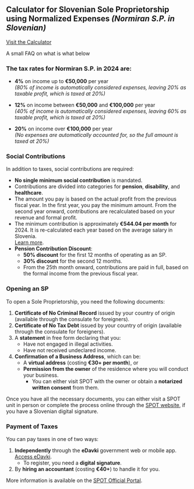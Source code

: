 
## Calculator for Slovenian Sole Proprietorship using Normalized Expenses *(Normiran S.P. in Slovenian)*  

[Visit the Calculator](https://ankhezar.github.io/si.tax.calculator/)

A small FAQ on what is what below

### The tax rates for **Normiran S.P.** in 2024 are:

- **4%** on income up to **€50,000** per year  
  *(80% of income is automatically considered expenses, leaving 20% as taxable profit, which is taxed at 20%)*

- **12%** on income between **€50,000** and **€100,000** per year  
  *(40% of income is automatically considered expenses, leaving 60% as taxable profit, which is taxed at 20%)*

- **20%** on income over **€100,000** per year  
  *(No expenses are automatically accounted for, so the full amount is taxed at 20%)*

### Social Contributions

In addition to taxes, social contributions are required:

- **No single minimum social contribution** is mandated.
- Contributions are divided into categories for **pension**, **disability**, and **healthcare**.
- The amount you pay is based on the actual profit from the previous fiscal year. In the first year, you pay the minimum amount. From the second year onward, contributions are recalculated based on your revenue and formal profit.
- The minimum contribution is approximately **€544.04 per month** for 2024. It is re-calculated each year based on the average salary in Slovenia.  
  [Learn more](https://www.fu.gov.si/davki_in_druge_dajatve/podrocja/prispevki_za_socialno_varnost/osnove_za_placilo_ter_zneski_prispevkov_za_socialno_varnost/).
- **Pension Contribution Discount**:
  - **50% discount** for the first 12 months of operating as an SP.
  - **30% discount** for the second 12 months.
  - From the 25th month onward, contributions are paid in full, based on the formal income from the previous fiscal year.

### Opening an SP

To open a Sole Proprietorship, you need the following documents:

1. **Certificate of No Criminal Record** issued by your country of origin (available through the consulate for foreigners).
2. **Certificate of No Tax Debt** issued by your country of origin (available through the consulate for foreigners).
3. A **statement** in free form declaring that you:
   - Have not engaged in illegal activities.
   - Have not received undeclared income.
4. **Confirmation of a Business Address**, which can be:
   - A **virtual address** (costing **€30+ per month**), or
   - **Permission from the owner** of the residence where you will conduct your business.
     - You can either visit SPOT with the owner or obtain a **notarized written consent** from them.

Once you have all the necessary documents, you can either visit a SPOT unit in person or complete the process online through the [SPOT website](https://spot.gov.si/sl/teme/ustanovitev-s-p/), if you have a Slovenian digital signature.

### Payment of Taxes

You can pay taxes in one of two ways:

1. **Independently** through the **eDavki** government web or mobile app.  
   [Access eDavki](https://edavki.durs.si/).  
   - To register, you need a **digital signature**.
2. By **hiring an accountant** (costing **€40+**) to handle it for you.

More information is available on the [SPOT Official Portal](https://spot.gov.si/sl/teme/ustanovitev-s-p/).
